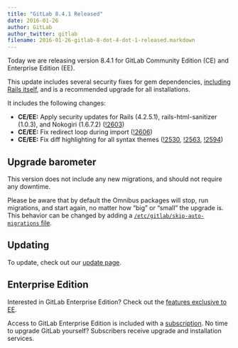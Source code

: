 ```yaml
---
title: "GitLab 8.4.1 Released"
date: 2016-01-26
author: GitLab
author_twitter: gitlab
filename: 2016-01-26-gitlab-8-dot-4-dot-1-released.markdown
---
```


Today we are releasing version 8.4.1 for GitLab Community Edition (CE) and
Enterprise Edition (EE).

This update includes several security fixes for gem dependencies, [including
Rails itself][rails], and is a recommended upgrade for all installations.

It includes the following changes:

- **CE/EE:** Apply security updates for Rails (4.2.5.1), rails-html-sanitizer (1.0.3),
  and Nokogiri (1.6.7.2) ([!2603])
- **CE/EE:** Fix redirect loop during import ([!2606])
- **CE/EE:** Fix diff highlighting for all syntax themes ([!2530], [!2563],
  [!2594])

[!2530]: https://gitlab.com/gitlab-org/gitlab-ce/merge_requests/2530
[!2563]: https://gitlab.com/gitlab-org/gitlab-ce/merge_requests/2563
[!2594]: https://gitlab.com/gitlab-org/gitlab-ce/merge_requests/2594
[!2602]: https://gitlab.com/gitlab-org/gitlab-ce/merge_requests/2602
[!2603]: https://gitlab.com/gitlab-org/gitlab-ce/merge_requests/2603
[!2606]: https://gitlab.com/gitlab-org/gitlab-ce/merge_requests/2606
[rails]: http://weblog.rubyonrails.org/2016/1/25/Rails-5-0-0-beta1-1-4-2-5-1-4-1-14-1-3-2-22-1-and-rails-html-sanitizer-1-0-3-have-been-released/

<!-- more -->

## Upgrade barometer

This version does not include any new migrations, and should not require any
downtime.

Please be aware that by default the Omnibus packages will stop, run migrations,
and start again, no matter how “big” or “small” the upgrade is. This behavior
can be changed by adding a [`/etc/gitlab/skip-auto-migrations`
file](http://doc.gitlab.com/omnibus/update/README.html).

## Updating

To update, check out our [update page](https://about.gitlab.com/update).

## Enterprise Edition

Interested in GitLab Enterprise Edition? Check out the [features exclusive to
EE](https://about.gitlab.com/features/#enterprise).

Access to GitLab Enterprise Edition is included with a [subscription](http://www.gitlab.com/subscription/).
No time to upgrade GitLab yourself? Subscribers receive upgrade and installation
services.
